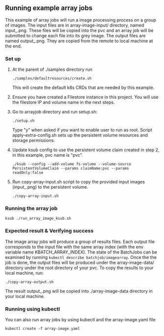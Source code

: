 ## Running example array jobs
This example of array jobs will run a image processing process on a group of images.
The input files are in array-image-input/ directory, named input_<index>.png.
These files will be copied into the pvc and an array job will be submitted to change each file into its grey image.
The output files are named output_<index>.png. They are copied from the remote to local machine at the end.

### Set up

1. At the parent of ./samples directory run

    `./samples/defaultresources/create.sh`

    This will create the default k8s CRDs that are needed by this example.
1. Ensure you have created a Filestore instance in this project. You will use the filestore IP and volume name in the next steps.
1. Go to arrayjob directory and run setup.sh:

    `./setup.sh`

    Type "y" when asked if you want to enable user to run as root. Script apply-extra-config.sh sets up the persistent volume resources and storage permissions.
1. Update ksub config to use the persistent volume claim created in step 2, in this example, pvc name is "pvc".

    `./ksub --config --add-volume fs-volume --volume-source PersistentVolumeClaim --params claimName:pvc --params readOnly:false`

4. Run copy-array-input.sh script to copy the provided input images (input_<index>.png) to the persistent
volume.

    `./copy-array-input.sh`


### Running the array job

`ksub ./run_array_image_ksub.sh`

### Expected result & Verifying success

The image array jobs will produce a group of results files. Each output file corresponds to the input file with the same array index
(with the env variable name KBATCH_ARRAY_INDEX).
The state of the BatchJobs can be examined by running `kubectl describe batchjob/imagearray`.
Once the the job is done, the output files will be produced under the array-image-data/ directory under the root directory of your pvc.
To copy the results to your local machine, run:

    ./copy-array-output.sh

The result output_<index>.png will be copied into ./array-image-data directory in your local machine.

### Running using kubectl
You can also run array jobs by using kubectl and the array-image.yaml file

`kubectl create -f array-image.yaml`
